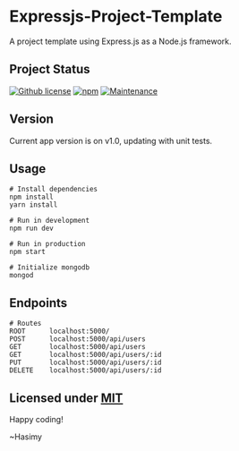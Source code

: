 # Expressjs-Project-Template
A project template using Express.js as a Node.js framework.

## Project Status

[![Github license](https://img.shields.io/badge/License-MIT-yellow.svg)](https://raw.githubusercontent.com/hasimy-as/Expressjs-Project-Template/master/LICENSE)
[![npm](https://img.shields.io/npm/v/npm.svg)](https://www.npmjs.com/)
[![Maintenance](https://img.shields.io/badge/Maintained%3F-yes-green.svg)](https://gitHub.com/hasimy-as/Expressjs-Project-Template)


## Version

Current app version is on v1.0, updating with unit tests.

## Usage

```
# Install dependencies
npm install
yarn install

# Run in development
npm run dev

# Run in production
npm start

# Initialize mongodb
mongod

```

## Endpoints

```
# Routes
ROOT      localhost:5000/
POST      localhost:5000/api/users
GET       localhost:5000/api/users
GET       localhost:5000/api/users/:id
PUT       localhost:5000/api/users/:id
DELETE    localhost:5000/api/users/:id

```

## Licensed under [MIT](https://raw.githubusercontent.com/hasimy-as/TalkAway/master/LICENSE)

Happy coding!

~Hasimy
